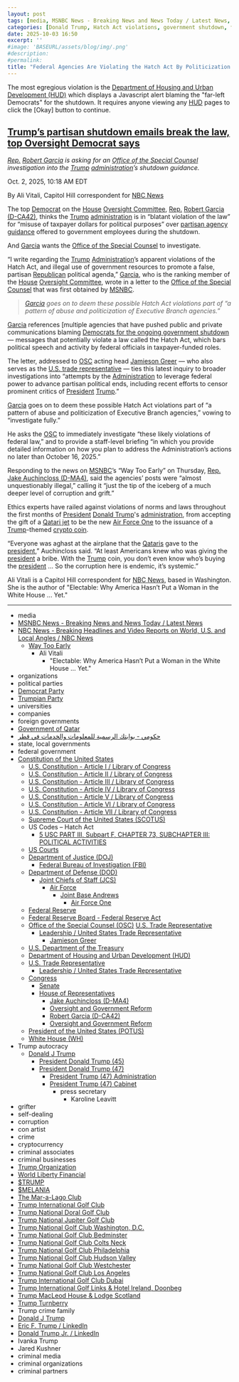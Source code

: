 ```yaml
---
layout: post
tags: [media, MSNBC News - Breaking News and News Today / Latest News, NBC News - Breaking Headlines and Video Reports on World U.S. and Local Angles / NBC News, Way Too Early, Ali Vitali, “Electable –  Why America Hasn’t Put a Woman in the White House … Yet.”, organizations, political parties, Democrat Party, Trumpian Party, universities, companies, foreign governments, Government of Qatar, حكومي - بوابتك الرسمية للمعلومات والخدمات في قطر, state local governments, federal government, Constitution of the United States, U.S. Constitution - Article I / Library of Congress, U.S. Constitution - Article II / Library of Congress, U.S. Constitution - Article III / Library of Congress, U.S. Constitution - Article IV / Library of Congress, U.S. Constitution - Article V / Library of Congress, U.S. Constitution - Article VI / Library of Congress, U.S. Constitution - Article VII / Library of Congress, Supreme Court of the United States (SCOTUS), US Codes – Hatch Act, 5 USC PART III Subpart F CHAPTER 73 SUBCHAPTER III –  POLITICAL ACTIVITIES, US Courts, Department of Justice (DOJ), Federal Bureau of Investigation (FBI), Department of Defense (DOD), Joint Chiefs of Staff (JCS), Air Force, Joint Base Andrews, Air Force One, Federal Reserve, Federal Reserve Board - Federal Reserve Act, Office of the Special Counsel (OSC), U.S. Trade Representative, Leadership / United States Trade Representative, Jamieson Greer, U.S. Department of the Treasury, Department of Housing and Urban Development (HUD), U.S. Trade Representative, Leadership / United States Trade Representative, Congress, Senate, House of Representatives, Jake Auchincloss (D-MA4), Oversight and Government Reform, Robert Garcia (D-CA42), Oversight and Government Reform, President of the United States (POTUS), White House (WH), Trump autocracy, Donald J Trump, President Donald Trump (45), President Donald Trump (47), President Trump (47) Administration, President Trump (47) Cabinet, press secretary, Karoline Leavitt, grifter, self-dealing, corruption, con artist, crime, cryptocurrency, criminal associates, criminal businesses, Trump Organization, World Liberty Financial, $TRUMP, $MELANIA, The Mar-a-Lago Club, Trump International Golf Club, Trump National Doral Golf Club, Trump National Jupiter Golf Club, Trump National Golf Club Washington D.C., Trump National Golf Club Bedminster, Trump National Golf Club Colts Neck, Trump National Golf Club Philadelphia, Trump National Golf Club Hudson Valley, Trump National Golf Club Westchester, Trump National Golf Club Los Angeles, Trump International Golf Club Dubai, Trump International Golf Links & Hotel Ireland Doonbeg, Trump MacLeod House & Lodge Scotland, Trump Turnberry, Trump crime family, Donald J Trump, Eric F. Trump / LinkedIn, Donald Trump Jr. / LinkedIn, Ivanka Trump, Jared Kushner, criminal media, criminal organizations, criminal partners]
categories: [Donald Trump, Hatch Act violations, government shutdown, federal agencies]
date: 2025-10-03 16:50
excerpt: ''
#image: 'BASEURL/assets/blog/img/.png'
#description:
#permalink:
title: "Federal Agencies Are Violating the Hatch Act By Politicization of the Government Shutdown"
---
```


The most egre​gious violation is the [Department of Housing and Urban Development (HUD)](https://www.hud) which displays a Javascript alert blaming the "far-left Democrats" for the shutdown. It requires anyone viewing any [HUD](https://www.hud.gov/) pages to click the [Okay] button to continue. 

## [Trump’s partisan shutdown emails break the law, top Oversight Democrat says](https://www.msnbc.com/msnbc/news/oversight-democrat-trump-shutdown-emails-illegal-rcna235156)

*[Rep.](https://www.house.gov/) [Robert Garcia](https://robertgarcia.house.gov/) is asking for an [Office of the Special Counsel](https://osc.gov/) investigation into the [Trump](https://www.donaldjtrump.com/) [administration](https://www.whitehouse.gov/administration/)’s shutdown guidance.*

Oct. 2, 2025, 10:18 AM EDT

By Ali Vitali, Capitol Hill correspondent for [NBC News](https://www.nbcnews.com/)

The top [Democrat](https://www.democrats.org/) on the [House](https://www.house.gov/) [Oversight Committee](https://oversight.house.gov/), [Rep.](https://www.house.gov/) [Robert Garcia (D-CA42)](https://robertgarcia.house.gov/), thinks the [Trump](https://www.donaldjtrump.com/) [administration](https://www.whitehouse.gov/administration/) is in “blatant violation of the law” for “misuse of taxpayer dollars for political purposes” over [partisan agency guidance](https://www.msnbc.com/msnbc/news/trump-shutdown-guidance-blame-democrats-emails-rcna235021) offered to government employees during the shutdown.

And [Garcia](https://robertgarcia.house.gov/) wants the [Office of the Special Counsel](https://osc.gov/) to investigate.

“I write regarding the [Trump](https://www.donaldjtrump.com/) [Administration](https://www.whitehouse.gov/administration/)’s apparent violations of the Hatch Act, and illegal use of government resources to promote a false, partisan [Republican](https://www.gop.com/) political agenda,” [Garcia](https://robertgarcia.house.gov/), who is the ranking member of the [House](https://www.house.gov/) [Oversight Committee](https://oversight.house.gov/), wrote in a letter to the [Office of the Special Counsel](https://osc.gov/) that was first obtained by [MSNBC](https://www.msnbc.com/).

> *[Garcia](https://robertgarcia.house.gov/) goes on to deem these possible Hatch Act violations part of “a pattern of abuse and politicization of Executive Branch agencies.”*

[Garcia](https://robertgarcia.house.gov/) references [multiple agencies that have pushed public and private communications blaming [Democrats for the ongoing government shutdown](https://www.msnbc.com/msnbc/news/trump-shutdown-guidance-blame-democrats-emails-rcna235021) — messages that potentially violate a law called the Hatch Act, which bars political speech and activity by federal officials in taxpayer-funded roles.

The letter, addressed to [OSC](https://osc.gov/) acting head [Jamieson Greer](https://ustr.gov/about-us/biographies-key-officials) — who also serves as the [U.S. trade representative](https://ustr.gov/about-us/biographies-key-officials) — ties this latest inquiry to broader investigations into “attempts by the [Administration](https://www.whitehouse.gov/administration/) to leverage federal power to advance partisan political ends, including recent efforts to censor prominent critics of [President](https://www.whitehouse.gov/) [Trump](https://www.donaldjtrump.com/).”

[Garcia](https://robertgarcia.house.gov/) goes on to deem these possible Hatch Act violations part of “a pattern of abuse and politicization of Executive Branch agencies,” vowing to “investigate fully.”

He asks the [OSC](https://osc.gov/) to immediately investigate “these likely violations of federal law,” and to provide a staff-level briefing “in which you provide detailed information on how you plan to address the Administration’s actions no later than October 16, 2025.”

Responding to the news on [MSNBC](https://www.msnbc.com/)’s “Way Too Early” on Thursday, [Rep.](https://www.house.gov/) [Jake Auchincloss (D-MA4)](https://auchincloss.house.gov/), said the agencies’ posts were “almost unquestionably illegal,” calling it “just the tip of the iceberg of a much deeper level of corruption and grift.”

Ethics experts have railed against violations of norms and laws throughout the first months of [President](https://www.whitehouse.gov/) [Donald Trump](https://www.donaldjtrump.com/)'s [administration](https://www.whitehouse.gov/administration/), from accepting the gift of a [Qatari jet](https://hukoomi.gov.qa/) to be the new [Air Force One](https://www.af.mil/About-Us/Fact-Sheets/Display/Article/104588/vc-25-air-force-one/) to the issuance of a [Trump](https://www.donaldjtrump.com/)-themed [crypto coin](https://gettrumpmemes.com/).

“Everyone was aghast at the airplane that the [Qataris](https://hukoomi.gov.qa/) gave to the [president](https://www.whitehouse.gov/),” Auchincloss said. “At least Americans knew who was giving the [president](https://www.whitehouse.gov/) a bribe. With the [Trump](https://www.donaldjtrump.com/) coin, you don’t even know who’s buying the [president](https://www.whitehouse.gov/) … So the corruption here is endemic, it’s systemic.”

Ali Vitali is a Capitol Hill correspondent for [NBC News](https://www.nbcnews.com/), based in Washington. She is the author of "Electable: Why America Hasn’t Put a Woman in the White House ... Yet." 

----
- media
- [MSNBC News - Breaking News and News Today / Latest News](https://www.msnbc.com/)
- [NBC News - Breaking Headlines and Video Reports on World, U.S. and Local Angles / NBC News](https://www.nbcnews.com/)
    - [Way Too Early](https://www.msnbc.com/way-too-early)
        - Ali Vitali
            - "Electable: Why America Hasn’t Put a Woman in the White House ... Yet."
- organizations
- political parties
- [Democrat Party](https://www.democrats.org/)
- [Trumpian Party](https://www.gop.com/)
- universities
- companies
- foreign governments
- [Government of Qatar](https://hukoomi.gov.qa/)
- [حكومي - بوابتك الرسمية للمعلومات والخدمات في قطر](https://hukoomi.gov.qa/)
- state, local governments 
- federal government
- [Constitution of the United States](https://constitution.congress.gov/constitution/)
    - [U.S. Constitution - Article I / Library of Congress](https://constitution.congress.gov/constitution/article-1/)
    - [U.S. Constitution - Article II / Library of Congress](https://constitution.congress.gov/constitution/article-2/)
    - [U.S. Constitution - Article III / Library of Congress](https://constitution.congress.gov/constitution/article-3/)
    - [U.S. Constitution - Article IV / Library of Congress](https://constitution.congress.gov/constitution/article-4/)
    - [U.S. Constitution - Article V / Library of Congress](https://constitution.congress.gov/constitution/article-5/)
    - [U.S. Constitution - Article VI / Library of Congress](https://constitution.congress.gov/constitution/article-6/)
    - [U.S. Constitution - Article VII / Library of Congress](https://constitution.congress.gov/constitution/article-7/)
    - [Supreme Court of the United States (SCOTUS)](https://www.supremecourt.gov/)
    - US Codes – Hatch Act
        - [5 USC PART III, Subpart F, CHAPTER 73, SUBCHAPTER III: POLITICAL ACTIVITIES](https://uscode.house.gov/view.xhtml?path=/prelim@title5/part3/subpartF/chapter73/subchapter3&edition=prelim)
    - [US Courts](https://www.uscourts.gov/)
    - [Department of Justice (DOJ)](https://www.justice.gov/)
        - [Federal Bureau of Investigation (FBI)](https://www.fbi.gov/)
   - [Department of Defense (DOD)](https://www.defense.gov/)
        - [Joint Chiefs of Staff (JCS)](https://www.jcs.mil/)
            - [Air Force](https://www.af.mil/)
                - [Joint Base Andrews](https://www.jba.af.mil/)
                    - [Air Force One](https://www.af.mil/About-Us/Fact-Sheets/Display/Article/104588/vc-25-air-force-one/)
    - [Federal Reserve](https://www.federalreserve.gov/)
    - [Federal Reserve Board - Federal Reserve Act](https://www.federalreserve.gov/aboutthefed/fract.htm)
    - [Office of the Special Counsel (OSC)](https://osc.gov/)
[U.S. Trade Representative](http://www.ustr.gov/)
        - [Leadership / United States Trade Representative](https://ustr.gov/about-us/biographies-key-officials)
            - [Jamieson Greer](https://ustr.gov/about-us/biographies-key-officials)
    - [U.S. Department of the Treasury](https://home.treasury.gov/)
    - [Department of Housing and Urban Development (HUD)](https://www.hud)
    - [U.S. Trade Representative ](http://www.ustr.gov/)
        - [Leadership / United States Trade Representative](https://ustr.gov/about-us/biographies-key-officials)
    - [Congress](https://www.congress.gov/)
        - [Senate](https://www.senate.gov/)
        - [House of Representatives](https://www.house.gov/)
            - [Jake Auchincloss (D-MA4)](https://auchincloss.house.gov/)
            - [Oversight and Government Reform](https://oversight.house.gov/)
            - [Robert Garcia (D-CA42)](https://robertgarcia.house.gov/)
            - [Oversight and Government Reform](https://oversight.house.gov/)
     - [President of the United States (POTUS)](https://www.whitehouse.gov/)
    - [White House (WH)](https://www.whitehouse.gov/)
- Trump autocracy
    - [Donald J Trump](https://www.donaldjtrump.com/)
        - [President Donald Trump (45)](https://trumpwhitehouse.archives.gov/)
        - [President Donald Trump (47)](https://www.whitehouse.gov/administration/donald-j-trump/)
            - [President Trump (47) Administration](https://www.whitehouse.gov/administration/)
            - [President Trump (47) Cabinet](https://www.whitehouse.gov/administration/the-cabinet/)
                - press secretary
                    - Karoline Leavitt
- grifter
- self-dealing
- corruption
- con artist
- crime
- cryptocurrency
- criminal associates
- criminal businesses
- [Trump Organization](https://www.trump.com/)
- [World Liberty Financial](https://www.worldlibertyfinancial.com/)
- [$TRUMP](https://gettrumpmemes.com/)
- [$MELANIA](https://melaniameme.com/)
- [The Mar-a-Lago Club](https://www.maralagoclub.com/) 
- [Trump International Golf Club](https://www.trumpinternationalpalmbeaches.com/) 
- [Trump National Doral Golf Club](https://www.trumpgolfdoral.com/) 
- [Trump National Jupiter Golf Club](https://www.trumpnationaljupiter.com/) 
- [Trump National Golf Club Washington, D.C.](https://www.trumpnationaldc.com/)
- [Trump National Golf Club Bedminster](https://www.trumpnationalbedminster.com/) 
- [Trump National Golf Club Colts Neck](https://www.trumpcoltsneck.com/) 
- [Trump National Golf Club Philadelphia](https://www.trumpnationalphiladelphia.com/) 
- [Trump National Golf Club Hudson Valley](https://www.trumpnationalhudsonvalley.com/) 
- [Trump National Golf Club Westchester](https://www.trumpnationalwestchester.com/) 
- [Trump National Golf Club Los Angeles](https://www.trumpnationallosangeles.com/) 
- [Trump International Golf Club Dubai](https://www.trumpgolfdubai.com/) 
- [Trump International Golf Links & Hotel Ireland, Doonbeg](https://www.trumpgolfireland.com/) 
- [Trump MacLeod House & Lodge Scotland](https://www.trumphotels.com/macleod-house)
- [Trump Turnberry](https://www.turnberry.co.uk/)
- Trump crime family
- [Donald J Trump](https://www.donaldjtrump.com/)
- [Eric F. Trump / LinkedIn](https://www.linkedin.com/in/erictrump/)
- [Donald Trump Jr. / LinkedIn](https://www.linkedin.com/in/donald-trump-jr-4454b862/)
- Ivanka Trump
- Jared Kushner
- criminal media
- criminal organizations
- criminal partners